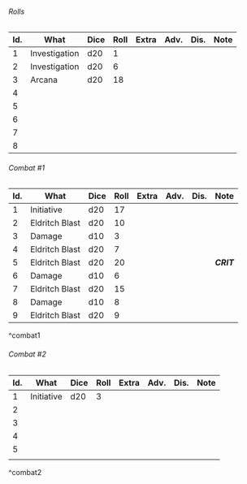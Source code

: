 

###### Rolls
| Id. | What          | Dice | Roll | Extra | Adv. | Dis. | Note |
| --- | ------------- | ---- | ---- | ----- | ---- | ---- | ---- |
| 1   | Investigation | d20  | 1    |       |      |      |      |
| 2   | Investigation | d20  | 6    |       |      |      |      |
| 3   | Arcana        | d20  | 18   |       |      |      |      |
| 4   |               |      |      |       |      |      |      |
| 5   |               |      |      |       |      |      |      |
| 6   |               |      |      |       |      |      |      |
| 7   |               |      |      |       |      |      |      |
| 8   |               |      |      |       |      |      |      |

###### Combat #1
| Id. | What           | Dice | Roll | Extra | Adv. | Dis. | Note       |
| --- | -------------- | ---- | ---- | ----- | ---- | ---- | ---------- |
| 1   | Initiative     | d20  | 17   |       |      |      |            |
| 2   | Eldritch Blast | d20  | 10   |       |      |      |            |
| 3   | Damage         | d10  | 3    |       |      |      |            |
| 4   | Eldritch Blast | d20  | 7    |       |      |      |            |
| 5   | Eldritch Blast | d20  | 20   |       |      |      | ***CRIT*** |
| 6   | Damage         | d10  | 6    |       |      |      |            |
| 7   | Eldritch Blast | d20  | 15   |       |      |      |            |
| 8   | Damage         | d10  | 8    |       |      |      |            |
| 9   | Eldritch Blast | d20  | 9    |       |      |      |            |
^combat1

###### Combat #2
| Id. | What       | Dice | Roll | Extra | Adv. | Dis. | Note |
| --- | ---------- | ---- | ---- | ----- | ---- | ---- | ---- |
| 1   | Initiative | d20  | 3    |       |      |      |      |
| 2   |            |      |      |       |      |      |      |
| 3   |            |      |      |       |      |      |      |
| 4   |            |      |      |       |      |      |      |
| 5   |            |      |      |       |      |      |      |
|     |            |      |      |       |      |      |      |
^combat2